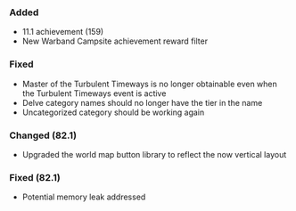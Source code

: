 <p><h3>Added</h3></p>
<ul>
<li>11.1 achievement (159)</li>
<li>New Warband Campsite achievement reward filter</li>
</ul>
<p><h3>Fixed</h3></p>
<ul>
<li>Master of the Turbulent Timeways is no longer obtainable even when the Turbulent Timeways event is active</li>
<li>Delve category names should no longer have the tier in the name</li>
<li>Uncategorized category should be working again</li>
</ul>
<p><h3>Changed (82.1)</h3></p>
<ul>
<li>Upgraded the world map button library to reflect the now vertical layout</li>
</ul>
<p><h3>Fixed (82.1)</h3></p>
<ul>
<li>Potential memory leak addressed</li>
</ul>